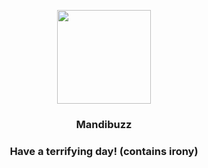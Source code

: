 <p align="center">
    <img src="https://raw.githubusercontent.com/PokeAPI/sprites/master/sprites/pokemon/630.png" width="150" height="150">
</p>
<h3 align="center"> <b>Mandibuzz</b></h3>
<h3 align="center">Have a terrifying day! (contains irony)</h3>
